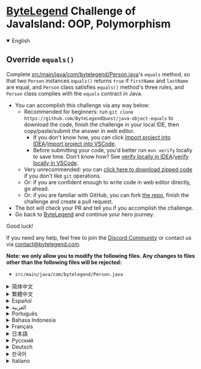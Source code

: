 # [ByteLegend](https://bytelegend.com) Challenge of JavaIsland: OOP, Polymorphism

<details open='true'>
<summary>English</summary>

## Override `equals()`

Complete [src/main/java/com/bytelegend/Person.java](https://github.com/ByteLegendQuest/java-object-equals/blob/main/src/main/java/com/bytelegend/Person.java)'s `equals` method, so that two `Person` instances `equals()` returns `true` if `firstName` and `lastName` are equal,
and `Person` class satisfies `equals()` method's three rules, and `Person` class complies with the `equals` contract in Java.

- You can accomplish this challenge via any way below:
  - Recommended for beginners: run `git clone https://github.com/ByteLegendQuest/java-object-equals` to download the code,
    finish the challenge in your local IDE, then copy/paste/submit the answer in web editor.
    - If you don't know how, you can click [import project into IDEA](https://github.com/ByteLegendQuest/java-object-equals/blob/main/docs/en/clone-and-import.md)/[import project into VSCode](https://github.com/ByteLegendQuest/java-object-equals/blob/main/docs/en/clone-and-import-vscode.md).
    - Before submitting your code, you'd better run `mvn verify` locally to save time. Don't know how? See [verify locally in IDEA](https://github.com/ByteLegendQuest/java-object-equals/blob/main/docs/en/run-mvn-verify-idea.md)/[verify locally in VSCode](https://github.com/ByteLegendQuest/java-object-equals/blob/main/docs/en/run-mvn-verify-vscode.md).
  - Very unrecommended: you can [click here to download zipped code](https://codeload.github.com/ByteLegendQuest/java-object-equals/zip/refs/heads/main) if you don't like `git` operations.
  - Or: if you are confident enough to write code in web editor directly, go ahead.
  - Or: if you are familiar with GitHub, you can fork [the repo](https://github.com/ByteLegendQuest/java-object-equals), finish the challenge and create a pull request.
- The bot will check your PR and tell you if you accomplish the challenge.
- Go back to [ByteLegend](https://bytelegend.com) and continue your hero journey.

Good luck!

If you need any help, feel free to join the [Discord Community](https://discord.gg/35RreUUGWt) or contact us via [contact@bytelegend.com](mailto:contact@bytelegend.com).

**Note: we only allow you to modify the following files.
Any changes to files other than the following files will be rejected:**

- `src/main/java/com/bytelegend/Person.java`

</details>

<details>
<summary>简体中文</summary>

## 实现自定义的`equals()`

请补全[src/main/java/com/bytelegend/Person.java](https://github.com/ByteLegendQuest/java-object-equals/blob/main/src/main/java/com/bytelegend/Person.java)中的`equals()`方法，使得`Person`类满足Java中的`equals`约定，且`firstName`和`lastName`均相等的两个`Person`对象`equals`判定返回`true`：

- 你可以使用以下任意一种方法完成挑战：
  - 初学者推荐：运行`git clone https://git.bytelegend.com/ByteLegendQuest/java-object-equals`将代码下载到本地，在本地使用IDE调试完成后复制到网页编辑器里提交。
    - 如果你不知道怎么做，可以点击[导入IDEA](https://github.com/ByteLegendQuest/java-object-equals/blob/main/docs/zh_hans/clone-and-import.md)/[导入VSCode](https://github.com/ByteLegendQuest/java-object-equals/blob/main/docs/zh_hans/clone-and-import-vscode.md)。
    - 在提交之前，你最好先在本地运行`mvn verify`验证一下答案，以节约时间。不知道如何做？请查看[在IDEA中本地验证](https://github.com/ByteLegendQuest/java-object-equals/blob/main/docs/zh_hans/run-mvn-verify-idea.md)/[在VSCode中本地验证](https://github.com/ByteLegendQuest/java-object-equals/blob/main/docs/zh_hans/run-mvn-verify-vscode.md)。
  - 非常不推荐：如果你实在不喜欢`git`命令行操作，你可以[点击这里直接下载打包好的代码](https://ghcodeload.bytelegend.com/ByteLegendQuest/java-object-equals/zip/refs/heads/main)。
  - 或者：如果你非常自信不需要下载代码到本地调试，可以使用网页编辑器直接提交。
  - 或者：如果你对GitHub非常熟悉，你可以fork[这个仓库](https://github.com/ByteLegendQuest/java-object-equals)、完成挑战后，创建一个Pull Request。
- 机器人将会检查你的答案，告诉你你是否通过了挑战。
- 回到[字节传说](https://bytelegend.com)，然后继续你的英雄旅程。

祝你好运！

如果你需要任何帮助，欢迎加入官方玩家QQ群（在[首页](https://bytelegend.com)右下角的`联系 & 关于`菜单里可以找到入群方式）或者[Discord社区](https://discord.gg/PvmqK3hF)，或email至[contact@bytelegend.com](mailto:contact@bytelegend.com)。

**注意：我们只允许您修改以下文件，任何对其他文件的修改都会被拒绝：**

- `src/main/java/com/bytelegend/Person.java`

</details>

<details>
<summary>繁體中文</summary>

覆蓋`equals()`
------------

完成[src/main/java/com/bytelegend/Person.java](https://github.com/ByteLegendQuest/java-object-equals/blob/main/src/main/java/com/bytelegend/Person.java)的`equals`方法，使得兩個`Person`實例`equals()`如果`firstName`和`lastName`相等，則返回`true` ，並且`Person`類滿足`equals()`方法的三個規則，並且`Person`類符合 Java 中的`equals`約定。

-   您可以通過以下任何方式完成此挑戰：
    -   建議初學者：運行`git clone https://github.com/ByteLegendQuest/java-object-equals`下載代碼，在本地 IDE 中完成挑戰，然後在 Web 編輯器中復制/粘貼/提交答案。
        -   如果你不知道怎麼做，你可以點擊[import project into IDEA](https://github.com/ByteLegendQuest/java-object-equals/blob/main/docs/en/clone-and-import.md) / [import project into VSCode](https://github.com/ByteLegendQuest/java-object-equals/blob/main/docs/en/clone-and-import-vscode.md) 。
        -   在提交代碼之前，您最好在本地運行`mvn verify`以節省時間。不知道怎麼樣？請參閱[在 IDEA](https://github.com/ByteLegendQuest/java-object-equals/blob/main/docs/en/run-mvn-verify-idea.md) [中進行本地驗證/在 VSCode 中進行本地驗證](https://github.com/ByteLegendQuest/java-object-equals/blob/main/docs/en/run-mvn-verify-vscode.md)。
    -   非常不推薦：如果你不喜歡`git`操作，可以[點擊這裡下載壓縮代碼](https://codeload.github.com/ByteLegendQuest/java-object-equals/zip/refs/heads/main)。
    -   或者：如果您有足夠的信心直接在 Web 編輯器中編寫代碼，請繼續。
    -   或者：如果你熟悉 GitHub，你可以 fork[倉庫](https://github.com/ByteLegendQuest/java-object-equals)，完成挑戰並創建一個拉取請求。
-   機器人會檢查你的 PR 並告訴你是否完成了挑戰。
-   回到[ByteLegend](https://bytelegend.com)繼續你的英雄之旅。

祝你好運！

如果您需要任何幫助，請隨時加入[Discord 社區](https://discord.gg/35RreUUGWt)或通過[contact@bytelegend.com](mailto:contact@bytelegend.com)聯繫我們。

**注意：我們只允許您修改以下文件。對以下文件以外的文件的任何更改都將被拒絕：**

-   `src/main/java/com/bytelegend/Person.java`
</details>

<details>
<summary>Español</summary>

Anular `equals()`
-----------------

Complete el método `equals` de [src/main/java/com/bytelegend/Person.java](https://github.com/ByteLegendQuest/java-object-equals/blob/main/src/main/java/com/bytelegend/Person.java) , de modo que dos instancias de `Person` `equals()` devuelvan `true` si `firstName` y `lastName` son iguales, y la clase `Person` satisface las tres reglas del método `equals()` y la clase `Person` cumple con el contrato de `equals` en Java.

-   Puede lograr este desafío de cualquier manera a continuación:
    -   Recomendado para principiantes: ejecute `git clone https://github.com/ByteLegendQuest/java-object-equals` para descargar el código, finalice el desafío en su IDE local, luego copie/pegue/envíe la respuesta en el editor web.
        -   Si no sabe cómo hacerlo, puede hacer clic en [importar proyecto a IDEA](https://github.com/ByteLegendQuest/java-object-equals/blob/main/docs/en/clone-and-import.md) / [importar proyecto a VSCode](https://github.com/ByteLegendQuest/java-object-equals/blob/main/docs/en/clone-and-import-vscode.md) .
        -   Antes de enviar su código, es mejor que ejecute `mvn verify` localmente para ahorrar tiempo. ¿No sabes cómo? Ver [verificar localmente en IDEA](https://github.com/ByteLegendQuest/java-object-equals/blob/main/docs/en/run-mvn-verify-idea.md) / [verificar localmente en VSCode](https://github.com/ByteLegendQuest/java-object-equals/blob/main/docs/en/run-mvn-verify-vscode.md) .
    -   Muy poco recomendado: puede [hacer clic aquí para descargar el código comprimido](https://codeload.github.com/ByteLegendQuest/java-object-equals/zip/refs/heads/main) si no le gustan las operaciones de `git` .
    -   O: si tiene la confianza suficiente para escribir código en el editor web directamente, adelante.
    -   O: si está familiarizado con GitHub, puede bifurcar [el repositorio](https://github.com/ByteLegendQuest/java-object-equals) , finalizar el desafío y crear una solicitud de extracción.
-   El bot verificará tu PR y te dirá si logras el desafío.
-   Regrese a [ByteLegend](https://bytelegend.com) y continúe su viaje de héroe.

¡Buena suerte!

Si necesita ayuda, no dude en unirse a la [comunidad de Discord](https://discord.gg/35RreUUGWt) o contáctenos a través de [contact@bytelegend.com](mailto:contact@bytelegend.com) .

**Nota: solo le permitimos modificar los siguientes archivos. Cualquier cambio en los archivos que no sean los siguientes archivos será rechazado:**

-   `src/main/java/com/bytelegend/Person.java`
</details>

<details>
<summary>العربية</summary>

تجاوز `equals()`
----------------

أكمل طريقة [src / main / java / com / bytelegend / Person.java](https://github.com/ByteLegendQuest/java-object-equals/blob/main/src/main/java/com/bytelegend/Person.java) `equals` بحيث تُرجع مثيلين `Person` `equals()` `true` إذا `firstName` `lastName` ، وفئة `Person` ترضي `equals()` قواعد الأسلوب الثلاثة ، وفئة `Person` يتوافق مع عقد `equals` في Java.

-   يمكنك إنجاز هذا التحدي بأي طريقة أدناه:
    -   موصى به للمبتدئين: قم بتشغيل `git clone https://github.com/ByteLegendQuest/java-object-equals` لتنزيل الكود ، وإنهاء التحدي في IDE المحلي الخاص بك ، ثم نسخ / لصق / إرسال الإجابة في محرر الويب.
        -   إذا كنت لا تعرف كيف يمكنك النقر فوق [استيراد مشروع إلى IDEA](https://github.com/ByteLegendQuest/java-object-equals/blob/main/docs/en/clone-and-import.md) / [استيراد مشروع إلى VSCode](https://github.com/ByteLegendQuest/java-object-equals/blob/main/docs/en/clone-and-import-vscode.md) .
        -   قبل إرسال التعليمات البرمجية الخاصة بك ، من الأفضل تشغيل `mvn verify` محليًا لتوفير الوقت. لا أعرف كيف؟ انظر [التحقق محليًا في IDEA](https://github.com/ByteLegendQuest/java-object-equals/blob/main/docs/en/run-mvn-verify-idea.md) / [تحقق محليًا في VSCode](https://github.com/ByteLegendQuest/java-object-equals/blob/main/docs/en/run-mvn-verify-vscode.md) .
    -   غير موصى به على الإطلاق: يمكنك [النقر هنا لتنزيل رمز مضغوط](https://codeload.github.com/ByteLegendQuest/java-object-equals/zip/refs/heads/main) إذا كنت لا تحب عمليات `git` .
    -   أو: إذا كنت واثقًا بدرجة كافية من كتابة التعليمات البرمجية في محرر الويب مباشرةً ، فابدأ.
    -   أو: إذا كنت معتادًا على GitHub ، فيمكنك تفرع [الريبو](https://github.com/ByteLegendQuest/java-object-equals) وإنهاء التحدي وإنشاء طلب سحب.
-   سيتحقق الروبوت من العلاقات العامة الخاصة بك ويخبرك إذا أنجزت التحدي.
-   ارجع إلى [ByteLegend وتابع](https://bytelegend.com) رحلة بطلك.

حظا طيبا وفقك الله!

إذا كنت بحاجة إلى أي مساعدة ، فلا تتردد في الانضمام إلى [مجتمع Discord](https://discord.gg/35RreUUGWt) أو الاتصال بنا عبر [contact@bytelegend.com](mailto:contact@bytelegend.com) .

**ملاحظة: نسمح لك فقط بتعديل الملفات التالية. سيتم رفض أي تغييرات يتم إجراؤها على الملفات بخلاف الملفات التالية:**

-   `src/main/java/com/bytelegend/Person.java`
</details>

<details>
<summary>Português</summary>

Substituir `equals()`
---------------------

Complete o método `equals` de [src/main/java/com/bytelegend/Person.java](https://github.com/ByteLegendQuest/java-object-equals/blob/main/src/main/java/com/bytelegend/Person.java) , de modo que duas instâncias de `Person` `equals()` retorne `true` se `firstName` e `lastName` forem iguais, e a classe `Person` satisfaça as três regras do método `equals()` e a classe `Person` está em conformidade com o contrato `equals` em Java.

-   Você pode realizar este desafio de qualquer maneira abaixo:
    -   Recomendado para iniciantes: execute `git clone https://github.com/ByteLegendQuest/java-object-equals` para baixar o código, termine o desafio em seu IDE local e copie/cole/envie a resposta no editor da web.
        -   Se você não sabe como, você pode clicar em [importar projeto para IDEA](https://github.com/ByteLegendQuest/java-object-equals/blob/main/docs/en/clone-and-import.md) / [importar projeto para VSCode](https://github.com/ByteLegendQuest/java-object-equals/blob/main/docs/en/clone-and-import-vscode.md) .
        -   Antes de enviar seu código, é melhor você executar `mvn verify` localmente para economizar tempo. Não sei como? Consulte [verificar localmente em IDEA](https://github.com/ByteLegendQuest/java-object-equals/blob/main/docs/en/run-mvn-verify-idea.md) / [verificar localmente em VSCode](https://github.com/ByteLegendQuest/java-object-equals/blob/main/docs/en/run-mvn-verify-vscode.md) .
    -   Muito não recomendado: você pode [clicar aqui para baixar o código zipado](https://codeload.github.com/ByteLegendQuest/java-object-equals/zip/refs/heads/main) se não gostar das operações do `git` .
    -   Ou: se você estiver confiante o suficiente para escrever código diretamente no editor web, vá em frente.
    -   Ou: se você estiver familiarizado com o GitHub, você pode bifurcar [o repo](https://github.com/ByteLegendQuest/java-object-equals) , finalizar o desafio e criar um pull request.
-   O bot verificará seu PR e informará se você cumprir o desafio.
-   Volte para [ByteLegend](https://bytelegend.com) e continue sua jornada de herói.

Boa sorte!

Se precisar de ajuda, sinta-se à vontade para se juntar à [Comunidade Discord](https://discord.gg/35RreUUGWt) ou entre em contato conosco via [contact@bytelegend.com](mailto:contact@bytelegend.com) .

**Nota: só permitimos que você modifique os seguintes arquivos. Quaisquer alterações em arquivos que não sejam os arquivos a seguir serão rejeitadas:**

-   `src/main/java/com/bytelegend/Person.java`
</details>

<details>
<summary>Bahasa Indonesia</summary>

Timpa `equals()`
----------------

Lengkapi metode [src/main/Java/com/bytelegend/Person.java](https://github.com/ByteLegendQuest/java-object-equals/blob/main/src/main/java/com/bytelegend/Person.java) 's `equals` , sehingga dua instance `Person` `equals()` mengembalikan `true` jika `firstName` dan `lastName` sama, dan kelas `Person` memenuhi tiga aturan metode `equals()` , dan kelas `Person` sesuai dengan kontrak yang `equals` di Jawa.

-   Anda dapat menyelesaikan tantangan ini melalui cara apa pun di bawah ini:
    -   Direkomendasikan untuk pemula: jalankan `git clone https://github.com/ByteLegendQuest/java-object-equals` untuk mengunduh kode, selesaikan tantangan di IDE lokal Anda, lalu salin/tempel/kirim jawabannya di editor web.
        -   Jika Anda tidak tahu caranya, Anda bisa mengklik [import project into IDEA](https://github.com/ByteLegendQuest/java-object-equals/blob/main/docs/en/clone-and-import.md) / [import project into VSCode](https://github.com/ByteLegendQuest/java-object-equals/blob/main/docs/en/clone-and-import-vscode.md) .
        -   Sebelum mengirimkan kode Anda, Anda sebaiknya menjalankan `mvn verify` secara lokal untuk menghemat waktu. Tidak tahu bagaimana? Lihat [verifikasi secara lokal di IDEA](https://github.com/ByteLegendQuest/java-object-equals/blob/main/docs/en/run-mvn-verify-idea.md) / [verifikasi secara lokal di VSCode](https://github.com/ByteLegendQuest/java-object-equals/blob/main/docs/en/run-mvn-verify-vscode.md) .
    -   Sangat tidak direkomendasikan: Anda dapat [mengklik di sini untuk mengunduh kode zip](https://codeload.github.com/ByteLegendQuest/java-object-equals/zip/refs/heads/main) jika Anda tidak menyukai operasi `git` .
    -   Atau: jika Anda cukup percaya diri untuk menulis kode di editor web secara langsung, silakan.
    -   Atau: jika Anda terbiasa dengan GitHub, Anda dapat melakukan fork [repo](https://github.com/ByteLegendQuest/java-object-equals) , menyelesaikan tantangan, dan membuat permintaan tarik.
-   Bot akan memeriksa PR Anda dan memberi tahu Anda jika Anda menyelesaikan tantangan.
-   Kembali ke [ByteLegend](https://bytelegend.com) dan lanjutkan perjalanan pahlawan Anda.

Semoga berhasil!

Jika Anda memerlukan bantuan, jangan ragu untuk bergabung dengan [Komunitas Discord](https://discord.gg/35RreUUGWt) atau hubungi kami melalui [contact@bytelegend.com](mailto:contact@bytelegend.com) .

**Catatan: kami hanya mengizinkan Anda untuk mengubah file berikut. Setiap perubahan pada file selain file berikut akan ditolak:**

-   `src/main/java/com/bytelegend/Person.java`
</details>

<details>
<summary>Français</summary>

Remplacer `equals()`
--------------------

Complétez la méthode `equals` de [src/main/java/com/bytelegend/Person.java](https://github.com/ByteLegendQuest/java-object-equals/blob/main/src/main/java/com/bytelegend/Person.java) , de sorte que deux instances de `Person` `equals()` renvoie `true` si `firstName` et `lastName` sont égaux, et que la classe `Person` satisfait les trois règles de la méthode `equals()` et la classe `Person` est conforme au contrat d' `equals` en Java.

-   Vous pouvez accomplir ce défi de n'importe quelle manière ci-dessous:
    -   Recommandé pour les débutants : exécutez `git clone https://github.com/ByteLegendQuest/java-object-equals` pour télécharger le code, terminez le défi dans votre IDE local, puis copiez/collez/soumettez la réponse dans l'éditeur Web.
        -   Si vous ne savez pas comment, vous pouvez cliquer sur [importer le projet dans IDEA](https://github.com/ByteLegendQuest/java-object-equals/blob/main/docs/en/clone-and-import.md) / [importer le projet dans VSCode](https://github.com/ByteLegendQuest/java-object-equals/blob/main/docs/en/clone-and-import-vscode.md) .
        -   Avant de soumettre votre code, vous feriez mieux d'exécuter `mvn verify` localement pour gagner du temps. Vous ne savez pas comment ? Voir [vérifier localement dans IDEA](https://github.com/ByteLegendQuest/java-object-equals/blob/main/docs/en/run-mvn-verify-idea.md) / [vérifier localement dans VSCode](https://github.com/ByteLegendQuest/java-object-equals/blob/main/docs/en/run-mvn-verify-vscode.md) .
    -   Très déconseillé : vous pouvez [cliquer ici pour télécharger le code compressé](https://codeload.github.com/ByteLegendQuest/java-object-equals/zip/refs/heads/main) si vous n'aimez pas les opérations `git` .
    -   Ou : si vous êtes suffisamment confiant pour écrire du code directement dans l'éditeur Web, continuez.
    -   Ou : si vous êtes familier avec GitHub, vous pouvez forker [le dépôt](https://github.com/ByteLegendQuest/java-object-equals) , terminer le défi et créer une demande d'extraction.
-   Le bot vérifiera votre PR et vous dira si vous accomplissez le défi.
-   Retournez à [ByteLegend](https://bytelegend.com) et continuez votre voyage de héros.

Bonne chance!

Si vous avez besoin d'aide, n'hésitez pas à rejoindre la [communauté Discord](https://discord.gg/35RreUUGWt) ou à nous contacter via [contact@bytelegend.com](mailto:contact@bytelegend.com) .

**Remarque : nous vous autorisons uniquement à modifier les fichiers suivants. Toute modification de fichiers autres que les fichiers suivants sera rejetée :**

-   `src/main/java/com/bytelegend/Person.java`
</details>

<details>
<summary>日本語</summary>

`equals()`をオーバーライドします
---------------------

[src / main / java / com / bytelegend / Person.java](https://github.com/ByteLegendQuest/java-object-equals/blob/main/src/main/java/com/bytelegend/Person.java)の`equals`メソッドを完了すると、 `firstName`と`lastName`が等しい場合に2つの`Person`インスタンス`equals()`が`true`を返し、 `Person`クラスが`equals()`メソッドの3つのルールと`Person`クラスを満たします。 Javaの`equals`コントラクトに準拠しています。

-   この課題は、以下のいずれかの方法で達成できます。
    -   初心者に推奨： `git clone https://github.com/ByteLegendQuest/java-object-equals`を実行してコードをダウンロードし、ローカルIDEでチャレンジを終了してから、Webエディターで回答をコピー/貼り付け/送信します。
        -   方法がわからない場合は、\[ [プロジェクトをIDEAにインポート](https://github.com/ByteLegendQuest/java-object-equals/blob/main/docs/en/clone-and-import.md)\]/\[ [プロジェクトをVSCodeにインポート](https://github.com/ByteLegendQuest/java-object-equals/blob/main/docs/en/clone-and-import-vscode.md)\]をクリックできます。
        -   コードを送信する前に、時間を節約するためにローカルで`mvn verify`実行することをお勧めします。方法がわかりませんか？ [IDEAでローカルに](https://github.com/ByteLegendQuest/java-object-equals/blob/main/docs/en/run-mvn-verify-idea.md)[検証する/VSCodeでローカルに](https://github.com/ByteLegendQuest/java-object-equals/blob/main/docs/en/run-mvn-verify-vscode.md)検証するを参照してください。
    -   非常に推奨されていません`git`操作が気に入らない場合は、 [ここをクリックしてzipコードをダウンロード](https://codeload.github.com/ByteLegendQuest/java-object-equals/zip/refs/heads/main)できます。
    -   または：Webエディターで直接コードを記述できる自信がある場合は、先に進んでください。
    -   または：GitHubに精通している場合は[、リポジトリ](https://github.com/ByteLegendQuest/java-object-equals)をフォークしてチャレンジを終了し、プルリクエストを作成できます。
-   ボットはPRをチェックし、チャレンジを達成したかどうかを通知します。
-   [ByteLegend](https://bytelegend.com)に戻り、ヒーローの旅を続けてください。

幸運を！

ヘルプが必要な場合は、 [Discordコミュニティ](https://discord.gg/35RreUUGWt)に参加するか、contact [@bytelegend.com](mailto:contact@bytelegend.com)からお問い合わせください。

**注：変更できるのは次のファイルのみです。次のファイル以外のファイルへの変更は拒否されます。**

-   `src/main/java/com/bytelegend/Person.java`
</details>

<details>
<summary>Русский</summary>

Переопределить `equals()`
-------------------------

Завершите метод `equals` [src/main/java/com/bytelegend/Person.java](https://github.com/ByteLegendQuest/java-object-equals/blob/main/src/main/java/com/bytelegend/Person.java) , чтобы два экземпляра `Person` `equals()` возвращали `true` , если `firstName` и `lastName` равны, а класс `Person` удовлетворяет трем правилам метода `equals()` , а класс `Person` соответствует контракту `equals` в Java.

-   Вы можете выполнить эту задачу любым способом, указанным ниже:
    -   Рекомендуется для начинающих: запустите `git clone https://github.com/ByteLegendQuest/java-object-equals` , чтобы загрузить код, выполните задание в локальной среде IDE, затем скопируйте/вставьте/отправьте ответ в веб-редакторе.
        -   Если вы не знаете как, вы можете нажать [импортировать проект в IDEA](https://github.com/ByteLegendQuest/java-object-equals/blob/main/docs/en/clone-and-import.md) / [импортировать проект в VSCode](https://github.com/ByteLegendQuest/java-object-equals/blob/main/docs/en/clone-and-import-vscode.md) .
        -   Перед отправкой кода вам лучше запустить `mvn verify` локально, чтобы сэкономить время. Не знаете как? См. « [Проверить локально в IDEA](https://github.com/ByteLegendQuest/java-object-equals/blob/main/docs/en/run-mvn-verify-idea.md) / [проверить локально в VSCode»](https://github.com/ByteLegendQuest/java-object-equals/blob/main/docs/en/run-mvn-verify-vscode.md) .
    -   Крайне не рекомендуется: вы можете [нажать здесь, чтобы загрузить заархивированный код](https://codeload.github.com/ByteLegendQuest/java-object-equals/zip/refs/heads/main) , если вам не нравятся операции `git` .
    -   Или: если вы достаточно уверены, чтобы писать код напрямую в веб-редакторе, вперед.
    -   Или: если вы знакомы с GitHub, вы можете разветвить [репозиторий](https://github.com/ByteLegendQuest/java-object-equals) , выполнить задание и создать запрос на включение.
-   Бот проверит ваш PR и сообщит, выполнили ли вы задание.
-   Вернитесь в [ByteLegend](https://bytelegend.com) и продолжайте свое героическое путешествие.

Удачи!

Если вам нужна помощь, присоединяйтесь к [сообществу Discord](https://discord.gg/35RreUUGWt) или свяжитесь с нами по [адресу contact@bytelegend.com](mailto:contact@bytelegend.com) .

**Примечание: мы разрешаем вам изменять только следующие файлы. Любые изменения в файлах, кроме следующих файлов, будут отклонены:**

-   `src/main/java/com/bytelegend/Person.java`
</details>

<details>
<summary>Deutsch</summary>

Gleiches `equals()`
-------------------

Vervollständigen Sie die `equals` -Methode von [src/main/java/com/bytelegend/Person.java](https://github.com/ByteLegendQuest/java-object-equals/blob/main/src/main/java/com/bytelegend/Person.java) , sodass zwei `Person` -Instanzen `equals()` `true` zurückgeben, wenn `firstName` und `lastName` gleich sind, und die `Person` -Klasse die drei Regeln der `equals()` -Methode und die `Person` -Klasse erfüllt erfüllt den `equals` Vertrag in Java.

-   Sie können diese Herausforderung auf eine der folgenden Arten meistern:
    -   Empfohlen für Anfänger: Führen Sie `git clone https://github.com/ByteLegendQuest/java-object-equals` aus, um den Code herunterzuladen, beenden Sie die Herausforderung in Ihrer lokalen IDE und kopieren/fügen Sie dann die Antwort im Web-Editor ein/übermitteln Sie sie.
        -   Wenn Sie nicht wissen wie, können Sie auf [Projekt in IDEA](https://github.com/ByteLegendQuest/java-object-equals/blob/main/docs/en/clone-and-import.md) [importieren / Projekt in VSCode importieren klicken](https://github.com/ByteLegendQuest/java-object-equals/blob/main/docs/en/clone-and-import-vscode.md) .
        -   Bevor Sie Ihren Code einreichen, sollten Sie `mvn verify` besser lokal ausführen, um Zeit zu sparen. Sie wissen nicht wie? Siehe [Lokal verifizieren in IDEA](https://github.com/ByteLegendQuest/java-object-equals/blob/main/docs/en/run-mvn-verify-idea.md) / [Lokal verifizieren in VSCode](https://github.com/ByteLegendQuest/java-object-equals/blob/main/docs/en/run-mvn-verify-vscode.md) .
    -   Sehr nicht zu empfehlen: Sie können [hier klicken, um den gezippten Code herunterzuladen,](https://codeload.github.com/ByteLegendQuest/java-object-equals/zip/refs/heads/main) wenn Sie `git` -Operationen nicht mögen.
    -   Oder: Wenn Sie sicher genug sind, Code direkt im Web-Editor zu schreiben, fahren Sie fort.
    -   Oder: Wenn Sie sich mit GitHub auskennen, können Sie [das Repo forken](https://github.com/ByteLegendQuest/java-object-equals) , die Challenge beenden und einen Pull-Request erstellen.
-   Der Bot überprüft Ihre PR und teilt Ihnen mit, ob Sie die Herausforderung meistern.
-   Gehen Sie zurück zu [ByteLegend](https://bytelegend.com) und setzen Sie Ihre Heldenreise fort.

Viel Glück!

Wenn Sie Hilfe benötigen, können Sie sich gerne der [Discord Community](https://discord.gg/35RreUUGWt) anschließen oder uns über [contact@bytelegend.com kontaktieren](mailto:contact@bytelegend.com) .

**Hinweis: Wir erlauben Ihnen nur, die folgenden Dateien zu ändern. Alle Änderungen an anderen Dateien als den folgenden Dateien werden abgelehnt:**

-   `src/main/java/com/bytelegend/Person.java`
</details>

<details>
<summary>한국어</summary>

`equals()` 재정의
--------------

[src/main/java/com/bytelegend/Person.java](https://github.com/ByteLegendQuest/java-object-equals/blob/main/src/main/java/com/bytelegend/Person.java) 의 `equals` 메소드를 완성하여 두 개의 `Person` 인스턴스 `equals()` 가 `firstName` 과 `lastName` 이 같으면 `true` 를 반환하고 `Person` 클래스가 `equals()` 메소드의 세 가지 규칙과 `Person` 클래스를 만족하도록 합니다. Java의 `equals` 계약을 준수합니다.

-   아래 방법을 통해 이 챌린지를 완료할 수 있습니다.
    -   초보자를 위한 권장 사항: `git clone https://github.com/ByteLegendQuest/java-object-equals` 를 실행하여 코드를 다운로드하고 로컬 IDE에서 챌린지를 완료한 다음 웹 편집기에서 답변을 복사/붙여넣기/제출하십시오.
        -   방법을 모르는 경우 [프로젝트를 IDEA로](https://github.com/ByteLegendQuest/java-object-equals/blob/main/docs/en/clone-and-import.md) [가져오기 / 프로젝트를 VSCode로 가져](https://github.com/ByteLegendQuest/java-object-equals/blob/main/docs/en/clone-and-import-vscode.md) 오기를 클릭할 수 있습니다.
        -   코드를 제출하기 전에 시간을 절약하기 위해 로컬에서 `mvn verify` 를 실행하는 것이 좋습니다. 방법을 모르십니까? [IDEA에서 로컬로](https://github.com/ByteLegendQuest/java-object-equals/blob/main/docs/en/run-mvn-verify-idea.md) [확인/VSCode에서 로컬로](https://github.com/ByteLegendQuest/java-object-equals/blob/main/docs/en/run-mvn-verify-vscode.md) 확인을 참조하세요.
    -   매우 권장하지 않음: `git` 작업이 마음에 들지 않으면 [여기를 클릭하여 압축 코드를 다운로드](https://codeload.github.com/ByteLegendQuest/java-object-equals/zip/refs/heads/main) 할 수 있습니다.
    -   또는 웹 편집기에서 직접 코드를 작성할 만큼 자신이 있다면 계속 진행하십시오.
    -   또는 GitHub에 익숙하다면 리포지토리를 분기 [하고](https://github.com/ByteLegendQuest/java-object-equals) 챌린지를 완료하고 풀 요청을 생성할 수 있습니다.
-   봇은 PR을 확인하고 도전 과제를 달성했는지 알려줍니다.
-   [ByteLegend](https://bytelegend.com) 로 돌아가 영웅 여정을 계속하세요.

행운을 빕니다!

도움이 필요하면 언제든지 [Discord 커뮤니티](https://discord.gg/35RreUUGWt) 에 가입하거나 [contact@bytelegend.com](mailto:contact@bytelegend.com) 을 통해 문의하세요.

**참고: 다음 파일만 수정할 수 있습니다. 다음 파일 이외의 파일에 대한 변경 사항은 거부됩니다.**

-   `src/main/java/com/bytelegend/Person.java`
</details>

<details>
<summary>Italiano</summary>

Sostituisci `equals()`
----------------------

Completa il metodo [src/main/java/com/bytelegend/Person.java](https://github.com/ByteLegendQuest/java-object-equals/blob/main/src/main/java/com/bytelegend/Person.java) 's `equals` , in modo che due istanze `Person` `equals()` restituiscano `true` se `firstName` e `lastName` sono uguali e la classe `Person` soddisfi le tre regole del metodo `equals()` e la classe `Person` è conforme al contratto `equals` in Java.

-   Puoi portare a termine questa sfida in qualsiasi modo di seguito:
    -   Consigliato per i principianti: esegui `git clone https://github.com/ByteLegendQuest/java-object-equals` per scaricare il codice, completa la sfida nel tuo IDE locale, quindi copia/incolla/invia la risposta nell'editor web.
        -   Se non sai come fare, puoi fare clic su [importa progetto in IDEA](https://github.com/ByteLegendQuest/java-object-equals/blob/main/docs/en/clone-and-import.md) / [importa progetto in VSCode](https://github.com/ByteLegendQuest/java-object-equals/blob/main/docs/en/clone-and-import-vscode.md) .
        -   Prima di inviare il codice, è meglio eseguire `mvn verify` in locale per risparmiare tempo. Non sai come? Vedere [verifica in locale in IDEA](https://github.com/ByteLegendQuest/java-object-equals/blob/main/docs/en/run-mvn-verify-idea.md) / [verifica in locale in VSCode](https://github.com/ByteLegendQuest/java-object-equals/blob/main/docs/en/run-mvn-verify-vscode.md) .
    -   Molto sconsigliato: puoi fare [clic qui per scaricare il codice zippato](https://codeload.github.com/ByteLegendQuest/java-object-equals/zip/refs/heads/main) se non ti piacciono le operazioni `git` .
    -   Oppure: se sei abbastanza sicuro da scrivere il codice direttamente nell'editor web, vai avanti.
    -   Oppure: se hai familiarità con GitHub, puoi eseguire il fork [del repository](https://github.com/ByteLegendQuest/java-object-equals) , completare la sfida e creare una richiesta pull.
-   Il bot controllerà il tuo PR e ti dirà se hai superato la sfida.
-   Torna a [ByteLegend](https://bytelegend.com) e continua il tuo viaggio da eroe.

In bocca al lupo!

Se hai bisogno di aiuto, non esitare a unirti alla [community di Discord](https://discord.gg/35RreUUGWt) o contattaci tramite [contact@bytelegend.com](mailto:contact@bytelegend.com) .

**Nota: ti permettiamo solo di modificare i seguenti file. Eventuali modifiche ai file diversi dai seguenti file verranno rifiutate:**

-   `src/main/java/com/bytelegend/Person.java`
</details>
